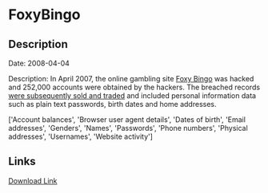 # FoxyBingo

## Description

Date: 2008-04-04

Description:
In April 2007, the online gambling site <a href="https://www.foxybingo.com" target="_blank" rel="noopener">Foxy Bingo</a> was hacked and 252,000 accounts were obtained by the hackers. The breached records <a href="http://www.itpro.co.uk/637279/gambler-busted-flogging-stolen-data-to-gaming-firms" target="_blank" rel="noopener">were subsequently sold and traded</a> and included personal information data such as plain text passwords, birth dates and home addresses.


['Account balances', 'Browser user agent details', 'Dates of birth', 'Email addresses', 'Genders', 'Names', 'Passwords', 'Phone numbers', 'Physical addresses', 'Usernames', 'Website activity']

## Links

[Download Link](https://link-to.net/1229997/875.4194236754859/dynamic/?r=Zm94eWJpbmdvLmNvbQ==)